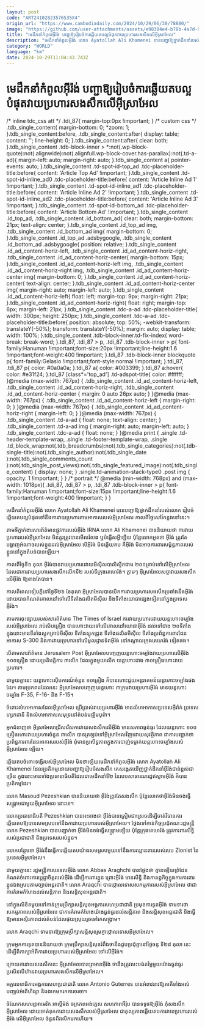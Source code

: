 ```yaml
---
layout: post
code: "ART24102823576S35X4"
origin_url: "https://www.cambodiadaily.com/2024/10/29/06/30/78880/"
image: "https://github.com/user-attachments/assets/e98304e4-b78b-4a7d-94fa-d17df758c2a3"
title: "មេដឹកនាំ​កំពូល​អ៊ីរ៉ង់ បញ្ជា​ឱ្យ​រៀបចំ​ការ​ឆ្លើយតប​ល្អ​បំផុត​វាយប្រហារ​សងសឹក​លើ​អ៊ីស្រាអែល"
description: "មេដឹកនាំ​កំពូល​អ៊ីរ៉ង់ លោក Ayatollah Ali Khamenei បាន​បញ្ជា​ឱ្យ​ថ្នាក់ដឹកនាំ​របស់​លោក រៀបចំ​ឆ្លើយតប​ល្អ​បំផុត​ទៅ​នឹង​ការ​វាយប្រហារ​តាម​អាកាស​របស់​អ៊ីស្រាអែល កាលពី​ថ្ងៃ​សៅរ៍​កន្លង​ទៅ​នេះ។"
category: "WORLD"
language: "km"
date: 2024-10-29T11:04:43.743Z
---
```


# មេដឹកនាំ​កំពូល​អ៊ីរ៉ង់ បញ្ជា​ឱ្យ​រៀបចំ​ការ​ឆ្លើយតប​ល្អ​បំផុត​វាយប្រហារ​សងសឹក​លើ​អ៊ីស្រាអែល

/\* inline tdc\_css att \*/ .tdi\_87{ margin-top:0px !important; } /\* custom css \*/ .tdb\_single\_content{ margin-bottom: 0; \*zoom: 1; }.tdb\_single\_content:before, .tdb\_single\_content:after{ display: table; content: ''; line-height: 0; }.tdb\_single\_content:after{ clear: both; }.tdb\_single\_content .tdb-block-inner > \*:not(.wp-block-quote):not(.alignwide):not(.alignfull.wp-block-cover.has-parallax):not(.td-a-ad){ margin-left: auto; margin-right: auto; }.tdb\_single\_content a{ pointer-events: auto; }.tdb\_single\_content .td-spot-id-top\_ad .tdc-placeholder-title:before{ content: 'Article Top Ad' !important; }.tdb\_single\_content .td-spot-id-inline\_ad0 .tdc-placeholder-title:before{ content: 'Article Inline Ad 1' !important; }.tdb\_single\_content .td-spot-id-inline\_ad1 .tdc-placeholder-title:before{ content: 'Article Inline Ad 2' !important; }.tdb\_single\_content .td-spot-id-inline\_ad2 .tdc-placeholder-title:before{ content: 'Article Inline Ad 3' !important; }.tdb\_single\_content .td-spot-id-bottom\_ad .tdc-placeholder-title:before{ content: 'Article Bottom Ad' !important; }.tdb\_single\_content .id\_top\_ad, .tdb\_single\_content .id\_bottom\_ad{ clear: both; margin-bottom: 21px; text-align: center; }.tdb\_single\_content .id\_top\_ad img, .tdb\_single\_content .id\_bottom\_ad img{ margin-bottom: 0; }.tdb\_single\_content .id\_top\_ad .adsbygoogle, .tdb\_single\_content .id\_bottom\_ad .adsbygoogle{ position: relative; }.tdb\_single\_content .id\_ad\_content-horiz-left, .tdb\_single\_content .id\_ad\_content-horiz-right, .tdb\_single\_content .id\_ad\_content-horiz-center{ margin-bottom: 15px; }.tdb\_single\_content .id\_ad\_content-horiz-left img, .tdb\_single\_content .id\_ad\_content-horiz-right img, .tdb\_single\_content .id\_ad\_content-horiz-center img{ margin-bottom: 0; }.tdb\_single\_content .id\_ad\_content-horiz-center{ text-align: center; }.tdb\_single\_content .id\_ad\_content-horiz-center img{ margin-right: auto; margin-left: auto; }.tdb\_single\_content .id\_ad\_content-horiz-left{ float: left; margin-top: 9px; margin-right: 21px; }.tdb\_single\_content .id\_ad\_content-horiz-right{ float: right; margin-top: 6px; margin-left: 21px; }.tdb\_single\_content .tdc-a-ad .tdc-placeholder-title{ width: 300px; height: 250px; }.tdb\_single\_content .tdc-a-ad .tdc-placeholder-title:before{ position: absolute; top: 50%; -webkit-transform: translateY(-50%); transform: translateY(-50%); margin: auto; display: table; width: 100%; }.tdb\_single\_content .tdb-block-inner.td-fix-index{ word-break: break-word; }.tdi\_87, .tdi\_87 > p, .tdi\_87 .tdb-block-inner > p{ font-family:Hanuman !important;font-size:20px !important;line-height:1.6 !important;font-weight:400 !important; }.tdi\_87 .tdb-block-inner blockquote p{ font-family:Gelasio !important;font-style:normal !important; }.tdi\_87, .tdi\_87 p{ color: #0a0a0a; }.tdi\_87 a{ color: #003399; }.tdi\_87 a:hover{ color: #e31f24; }.tdi\_87 \[class\*='top\_ad'\] .td-adspot-title{ color: #ffffff; }@media (max-width: 767px) { .tdb\_single\_content .id\_ad\_content-horiz-left, .tdb\_single\_content .id\_ad\_content-horiz-right, .tdb\_single\_content .id\_ad\_content-horiz-center { margin: 0 auto 26px auto; } }@media (max-width: 767px) { .tdb\_single\_content .id\_ad\_content-horiz-left { margin-right: 0; } }@media (max-width: 767px) { .tdb\_single\_content .id\_ad\_content-horiz-right { margin-left: 0; } }@media (max-width: 767px) { .tdb\_single\_content .td-a-ad { float: none; text-align: center; } .tdb\_single\_content .td-a-ad img { margin-right: auto; margin-left: auto; } .tdb\_single\_content .tdc-a-ad { float: none; } }@media print { .single .td-header-template-wrap, .single .td-footer-template-wrap, .single .td\_block\_wrap:not(.tdb\_breadcrumbs):not(.tdb\_single\_categories):not(.tdb-single-title):not(.tdb\_single\_author):not(.tdb\_single\_date ):not(.tdb\_single\_comments\_count ):not(.tdb\_single\_post\_views):not(.tdb\_single\_featured\_image):not(.tdb\_single\_content) { display: none; } .single.td-animation-stack-type0 .post img { opacity: 1 !important; } } /\* portrait \*/ @media (min-width: 768px) and (max-width: 1018px){ .tdi\_87, .tdi\_87 > p, .tdi\_87 .tdb-block-inner > p{ font-family:Hanuman !important;font-size:15px !important;line-height:1.6 !important;font-weight:400 !important; } }

មេដឹកនាំ​កំពូល​អ៊ីរ៉ង់ លោក Ayatollah Ali Khamenei បាន​បញ្ជា​ឱ្យ​ថ្នាក់ដឹកនាំ​របស់​លោក រៀបចំ​ឆ្លើយតប​ល្អ​បំផុត​ទៅ​នឹង​ការ​វាយប្រហារ​តាម​អាកាស​របស់​អ៊ីស្រាអែល កាលពី​ថ្ងៃ​សៅរ៍​កន្លង​ទៅ​នេះ។

តាម​ទីភ្នាក់ងារ​សារព័ត៌មាន​ផ្លូវការ​របស់​អ៊ីរ៉ង់ IRNA លោក Ali Khamenei បាន​និយាយ​ថា ការ​វាយប្រហារ​របស់​អ៊ីស្រាអែល មិន​គួរ​ត្រូវ​បាន​មើល​រំលង ឬ​បំផ្លើស​អ្វី​ឡើយ ប៉ុន្តែ​លោក​អួត​ថា អ៊ីរ៉ង់ ត្រូវតែ​បង្ហាញ​អំណាច​របស់​ខ្លួន​ដល់​អ៊ីស្រាអែល បើ​អ៊ីរ៉ង់ មិន​ឆ្លើយតប គឺ​អ៊ីរ៉ង់ មិន​អាច​ការពារ​សម្ព័ន្ធភាព​របស់​ខ្លួន​នៅ​ក្នុង​តំបន់​បាន​ឡើយ។

កាលពី​ថ្ងៃទី​១ តុលា អ៊ីរ៉ង់​បាន​វាយប្រហារ​ដោយ​មីស៊ីល​បាលិស្ទីក​ជាង ២០០​គ្រាប់​ទៅ​លើ​អ៊ីស្រាអែល ដែល​ជា​ការ​វាយប្រហារ​សងសឹក​លើក​ទី​២ របស់​ទីក្រុង​តេហេរ៉ង់។ ភ្លាមៗ អ៊ីស្រាអែល​សច្ចា​វាយ​សងសឹក​លើ​អ៊ីរ៉ង់ ឱ្យខាងតែ​បាន។

កាលពី​ពេល​ទៀបភ្លឺ​នៅ​ថ្ងៃទី​២៦ ខែ​តុលា អ៊ីស្រាអែល​បាន​បើក​ការ​វាយប្រហារ​សងសឹក​ប្រឆាំង​នឹង​អ៊ីរ៉ង់ ដោយ​បាន​កំណត់​គោលដៅ​ទៅ​លើ​ទីតាំង​ផលិត​មីស៊ីល និង​ទីតាំង​យោធា​ផ្សេង​ទៀត​នៅ​ក្នុង​ប្រទេស​អ៊ីរ៉ង់។

តាម​ការ​ចុះផ្សាយ​របស់​សារព័ត៌មាន The Times of Israel ការ​វាយប្រហារ​ដោយ​យន្តហោះ​ចម្បាំង​របស់​អ៊ីស្រាអែល រាប់​សិប​គ្រឿង បាន​ហោះ​វាយ​ទៅ​លើ​គោលដៅ​យោធា​អ៊ីរ៉ង់ ដល់​ទៅ​ជាង ២០​ទីតាំង ក្នុង​នោះ​មាន​ទីតាំង​ស្តុក​គ្រាប់​មីស៊ីល ទីតាំង​ស្តុក​ដ្រូន ទីតាំង​ផលិត​មីស៊ីល ទីតាំង​ប្រព័ន្ធ​ការពារ​ដែនអាកាស S-300 និង​ការ​វាយប្រហារ​ទៅ​លើ​មូលដ្ឋាន​ទ័ព​អ៊ីរ៉ង់ នៅ​កណ្ដាល​ក្រុង​តេហេរ៉ង់ ទៀត​ផង។

បើ​តាម​សារព័ត៌មាន Jerusalem Post អ៊ីស្រាអែល​បញ្ចេញ​យន្តហោះ​ចម្បាំង​វាយប្រហារ​លើ​អ៊ីរ៉ង់ ១០០​គ្រឿង ដោយ​ប្រតិបត្តិការ ៣​លើក ដែល​ក្នុង​មួយ​លើក យន្តហោះ​ជាង ៣០​គ្រឿង​ហោះ​វាយប្រហារ។

ជាមួយ​គ្នា​នេះ យន្តហោះ​ស៊ើបការណ៍​ចំនួន ១០​គ្រឿង ក៏​បាន​ហោះ​ជួយ​អន្តរាគមន៍​យន្តហោះ​ចម្បាំង​ផង​ដែរ។ តាម​ប្រភព​ដដែល​នេះ អ៊ីស្រាអែល​បញ្ចេញ​យន្តហោះ ៣​ក្រុម​វាយប្រហារ​អ៊ីរ៉ង់ មាន​យន្តហោះ​ចម្បាំង F-35, F-16- និង F-15។

ចំពោះ​លំហ​អាកាស​ដែល​អ៊ីស្រាអែល ប្រើប្រាស់​វាយប្រហារ​អ៊ីរ៉ង់ មាន​លំហ​អាកាស​ប្រទេស​អ៊ីរ៉ាក់ ប្រទេស​ហ្សកដានី និង​លំហ​អាកាស​សមុទ្រ​នៅ​តំបន់​មជ្ឈិមបូព៌ា។

អ្នកជំនាញ​ថា អ៊ីស្រាអែល​ជ្រើសរើស​ការ​វាយ​សងសឹក​លើ​អ៊ីរ៉ង់ មាន​សភាព​ធ្ងន់ធ្ងរ ដែល​យន្តហោះ ១០០​គ្រឿង​ហោះ​វាយប្រហារ​ចំនួន ៣​លើក បាន​ត្រឡប់​ទៅ​អ៊ីស្រាអែល​វិញ​ដោយ​សុវត្ថិភាព ជា​ការ​បញ្ជាក់​ថា​ប្រព័ន្ធ​ការពារ​ដែនអាកាស​របស់​អ៊ីរ៉ង់ ពុំ​មាន​ប្រសិទ្ធភាព​ក្នុង​ការ​បាញ់​ទម្លាក់​យន្តហោះ​ចម្បាំង​របស់​អ៊ីស្រាអែល ឡើយ។

ឆ្លើយតប​ចំពោះ​ទង្វើ​របស់​អ៊ីស្រាអែល មិន​ថា​ឡើយ​មេដឹកនាំ​កំពូល​អ៊ីរ៉ង់ លោក Ayatollah Ali Khamenei ដែល​ប្រតិកម្ម​ដោយ​បញ្ជា​ឱ្យ​រៀបចំ​សងសឹក គេ​សង្កេត​ឃើញ​ថ្នាក់ដឹកនាំ​អ៊ីរ៉ង់​ជាន់ខ្ពស់​ជាច្រើន ក្នុង​នោះ​មាន​ទាំង​ប្រធានាធិបតី​ដែល​ជា​មេដឹកនាំ​ទី​២ នៃ​របប​សាធារណរដ្ឋ​ឥស្លាម​អ៊ីរ៉ង់ ក៏​បាន​ប្រតិកម្ម​ដែរ។

លោក Masoud Pezeshkian បាន​និយាយ​ថា អ៊ីរ៉ង់​ត្រូវតែ​សងសឹក ប៉ុន្តែ​លោក​ថា​អ៊ីរ៉ង់​មិន​ចង់​ធ្វើ​សង្គ្រាម​ជាមួយ​អ៊ីស្រាអែល នោះ​ទេ។

លោក​ប្រធានាធិបតី Pezeshkian បាន​អះអាង​ថា អ៊ីរ៉ង់​បាន​ត្រៀម​ជា​ស្រេច​ដើម្បី​ចាត់​វិធានការ​ឆ្លើយតប​ឱ្យ​បាន​សមស្រប​ទៅ​នឹង​ការ​វាយប្រហារ​របស់​អ៊ីស្រាអែល។ ថ្លែង​ទៅ​កាន់​កិច្ចប្រជុំ​គណៈរដ្ឋមន្ត្រី លោក Pezeshkian បាន​បញ្ជាក់​ថា អ៊ីរ៉ង់​មិន​ចង់​ធ្វើ​សង្គ្រាម​ឡើយ ប៉ុន្តែ​ក្រុង​តេហេរ៉ង់ ត្រូវ​ការពារ​សិទ្ធិ​របស់​ប្រជាជាតិ និង​ប្រទេស​របស់​ខ្លួន។

លោក​បន្ថែម​ថា អ៊ីរ៉ង់​នឹង​ធ្វើការ​ឆ្លើយតប​យ៉ាង​សមស្រប​មួយ​ទៅ​នឹង​ការ​ឈ្លានពាន​របស់​របប Zionist នៃ​ប្រទេស​អ៊ីស្រាអែល។

ជាមួយ​គ្នា​នេះ រដ្ឋមន្ត្រី​ការបរទេស​អ៊ីរ៉ង់ លោក Abbas Araghchi បាន​ថ្លែង​ថា គ្មាន​ឡើយ​ព្រំដែន​កំណត់​ចំពោះ​ការ​ប្ដេជ្ញា​ចិត្ត​របស់​អ៊ីរ៉ង់ ដើម្បី​ការពារ​ខ្លួន ព្រោះ​អ៊ីរ៉ង់ មាន​សិទ្ធិ និង​កាតព្វកិច្ច​ក្នុង​ការ​ការពារ​ខ្លួនឯង​ស្រប​តាម​ច្បាប់​អន្តរជាតិ។ លោក Araqchi បាន​ថ្កោលទោស​សកម្មភាព​របស់​អ៊ីស្រាអែល ថា​ជា​ការ​គំរាមកំហែង​ដល់​សន្តិភាព និង​សន្តិសុខ​អន្តរជាតិ។

នៅ​ក្នុង​លិខិត​មួយ​ទៅ​កាន់​ក្រុមប្រឹក្សា​សន្តិសុខ​អង្គការ​សហប្រជាជាតិ ប្រមុខ​ការទូត​អ៊ីរ៉ង់ ទាមទារ​ថា សកម្មភាព​របស់​អ៊ីស្រាអែល ជា​ការ​គំរាមកំហែង​យ៉ាង​ធ្ងន់ធ្ងរ​ដល់​សន្តិភាព និង​សន្តិសុខ​អន្តរជាតិ និង​ធ្វើ​ឱ្យ​មាន​អស្ថិរភាព​ដល់​តំបន់​ដែល​ផុយ​ស្រួយ​រួច​ទៅ​រក​សង្គ្រាម។

លោក Araqchi ទាមទារ​ឱ្យ​ក្រុមប្រឹក្សា​សន្តិសុខ​រួម​គ្នា​ថ្កោលទោស​អ៊ីស្រាអែល។

ក្រុម​អ្នក​ការទូត​បាន​និយាយ​ថា ក្រុមប្រឹក្សា​សន្តិសុខ​រំពឹង​ថា​នឹង​ជួប​ប្រជុំ​គ្នា​នៅ​ថ្ងៃ​ចន្ទ ទី​២៨ តុលា នេះ ដើម្បី​ពិភាក្សា​អំពី​ការ​វាយប្រហារ​របស់​អ៊ីស្រាអែល ទៅ​លើ​អ៊ីរ៉ង់។

ក្រោយ​ការ​វាយ​សងសឹក​នេះ អ៊ីស្រាអែល​បាន​ព្រមាន​អ៊ីរ៉ង់ ថា​នឹង​ត្រូវ​លះបង់​តម្លៃ​មួយ​យ៉ាង​ធ្ងន់ធ្ងរ ប្រសិនបើ​ហ៊ាន​វាយប្រហារ​សងសឹក​លើ​អ៊ីស្រាអែល។

អគ្គលេខាធិការ​អង្គការ​សហប្រជាជាតិ លោក Antonio Guterres បាន​អំពាវនាវ​ឱ្យ​ភាគី​ទាំងអស់​បញ្ឈប់​អំពើ​ហិង្សា និង​ងាក​មក​រក​ការ​ចរចា។

ចំណែក​សហរដ្ឋ​អាមេរិក អាល្លឺម៉ង់ ចក្រភព​អង់គ្លេស សហភាព​អឺរ៉ុប បាន​ទទូច​ឱ្យ​អ៊ីរ៉ង់ កុំ​សងសឹក​អ៊ីស្រាអែល ដោយ​ចាត់ទុក​ការ​វាយ​សងសឹក​របស់​អ៊ីស្រាអែល ជា​តុល្យភាព​ឆ្លើយតប​ការ​វាយប្រហារ​របស់​អ៊ីរ៉ង់ លើ​អ៊ីស្រាអែល ចំនួន​ពីរ​លើក​មក​ហើយ៕